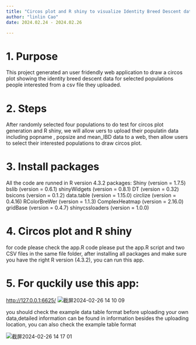```yaml
---
title: "Circos plot and R shiny to visualize Identity Breed Descent data for interested populations "
author: "linlin Cao"
date: 2024.02.24 - 2024.02.26

---
```


# 1. Purpose 
This project generated an user fridendly web application to draw a circos plot showing the identity breed descent data for 
selected populations people interested from a csv file they uploaded.

# 2. Steps
After randomly selected four populations to do test for circos plot generation and R shiny, we will allow uers to upload 
their populatin data including popname , popsize and mean_IBD data to a web, then allow users to select their interested populations to draw circos plot.

# 3. Install packages
All the code are runned in R version 4.3.2
packages: 
Shiny (version = 1.7.5)
bslib (version = 0.6.1)
shinyWidgets (version = 0.8.1)
DT (version = 0.32)
bsicons (version = 0.1.2)
data.table (version = 1.15.0)
circlize (version = 0.4.16)
RColorBreWer (version = 1.1.3)
ComplexHeatmap (version = 2.16.0)
gridBase (version = 0.4.7)
shinycssloaders (version = 1.0.0)

# 4. Circos plot and R shiny
for code please check the app.R code 
please put the app.R script and two CSV files in the same file folder, after installing all packages and make sure you have the right R version (4.3.2), you can run this app.

# 5. For quckily use this app: 
http://127.0.0.1:6625/
![截屏2024-02-26 14 10 09](https://github.com/linlincao22/binp29_popgenetics_assignment/assets/112622493/3d6d4ed9-e2c7-48a4-8e39-0cc30b948f0d)





you should check the example data table format before uploading your own data,detailed information can be found in information besides the uploading location, you can also check the example table format

![截屏2024-02-26 14 17 01](https://github.com/linlincao22/binp29_popgenetics_assignment/assets/112622493/3468fdd1-638d-4603-b6d8-ccd9b9bbafa9)




